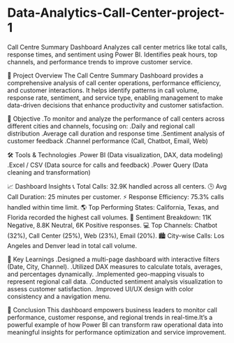 # Data-Analytics-Call-Center-project-1
Call Centre Summary Dashboard Analyzes call center metrics like total calls, response times, and sentiment using Power BI. Identifies peak hours, top channels, and performance trends to improve customer service.

📘 Project Overview
The Call Centre Summary Dashboard provides a comprehensive analysis of call center operations, performance efficiency, and customer interactions.
It helps identify patterns in call volume, response rate, sentiment, and service type, enabling management to make data-driven decisions that enhance productivity and customer satisfaction.

🎯 Objective
.To monitor and analyze the performance of call centers across different cities and channels, focusing on:
.Daily and regional call distribution
.Average call duration and response time
.Sentiment analysis of customer feedback
.Channel performance (Call, Chatbot, Email, Web)

🛠️ Tools & Technologies
.Power BI (Data visualization, DAX, data modeling)
.Excel / CSV (Data source for calls and feedback)
.Power Query (Data cleaning and transformation)

📈 Dashboard Insights
📞 Total Calls: 32.9K handled across all centers.
🕒 Avg Call Duration: 25 minutes per customer.
⚡ Response Efficiency: 75.3% calls handled within time limit.
🌎 Top Performing States: California, Texas, and Florida recorded the highest call volumes.
💬 Sentiment Breakdown: 11K Negative, 8.8K Neutral, 6K Positive responses.
💻 Top Channels: Chatbot (32%), Call Center (25%), Web (23%), Email (20%).
🏙️ City-wise Calls: Los Angeles and Denver lead in total call volume.

🧠 Key Learnings
.Designed a multi-page dashboard with interactive filters (Date, City, Channel).
.Utilized DAX measures to calculate totals, averages, and percentages dynamically.
.Implemented geo-mapping visuals to represent regional call data.
.Conducted sentiment analysis visualization to assess customer satisfaction.
.Improved UI/UX design with color consistency and a navigation menu.

💬 Conclusion
This dashboard empowers business leaders to monitor call performance, customer response, and regional trends in real-time.It’s a powerful example of how Power BI can transform raw operational data into meaningful insights for performance optimization and service improvement.

